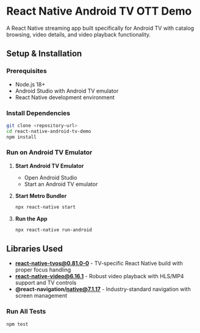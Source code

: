 # React Native Android TV OTT Demo

A React Native streaming app built specifically for Android TV with catalog browsing, video details, and video playback functionality.

## Setup & Installation

### Prerequisites
- Node.js 18+
- Android Studio with Android TV emulator
- React Native development environment

### Install Dependencies
```bash
git clone <repository-url>
cd react-native-android-tv-demo
npm install
```

### Run on Android TV Emulator

1. **Start Android TV Emulator**
   - Open Android Studio
   - Start an Android TV emulator

2. **Start Metro Bundler**
   ```bash
   npx react-native start
   ```

3. **Run the App**
   ```bash
   npx react-native run-android
   ```
## Libraries Used

- **react-native-tvos@0.81.0-0** - TV-specific React Native build with proper focus handling
- **react-native-video@6.16.1** - Robust video playback with HLS/MP4 support and TV controls
- **@react-navigation/native@7.1.17** - Industry-standard navigation with screen management

### Run All Tests
```bash
npm test
```
